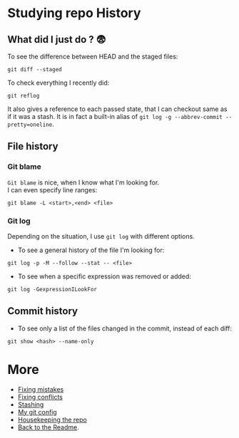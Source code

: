 # Studying repo History

## What did I just do ? :fearful:

To see the difference between HEAD and the staged files:
```shell
git diff --staged
```

To check everything I recently did:
```shell
git reflog
```
It also gives a reference to each passed state, that I can checkout same as if it was a stash.
It is in fact a built-in alias of `git log -g --abbrev-commit --pretty=oneline`.

## File history
### Git blame  
`Git blame` is nice, when I know what I'm looking for.  
I can even specify line ranges:  
```shell
git blame -L <start>,<end> <file>
```

### Git log  
Depending on the situation, I use `git log` with different options.  
* To see a general history of the file I'm looking for:  
```shell
git log -p -M --follow --stat -- <file>
```

* To see when a specific expression was removed or added:  
```shell
git log -GexpressionILookFor
```  

## Commit history
* To see only a list of the files changed in the commit, instead of each diff:  
```shell
git show <hash> --name-only
```


# More
* [Fixing mistakes](fixMistakes.md)
* [Fixing conflicts](fixConflicts.md)
* [Stashing](stash.md)
* [My git config](myConfig.md)
* [Housekeeping the repo](housekeeping.md)
* [Back to the Readme](README.md).
